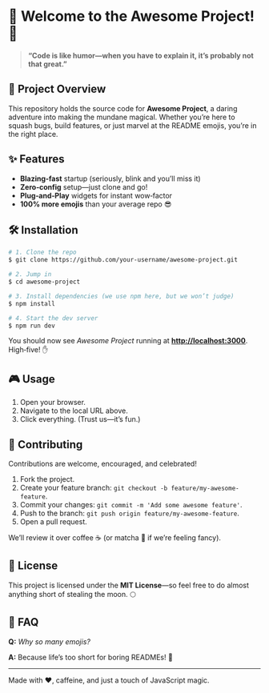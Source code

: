 # 🌟 Welcome to the Awesome Project! 🌟

> **“Code is like humor—when you have to explain it, it’s probably not that great.”**

## 🚀 Project Overview

This repository holds the source code for **Awesome Project**, a daring adventure into making the mundane magical. Whether you’re here to squash bugs, build features, or just marvel at the README emojis, you’re in the right place.

## ✨ Features

* **Blazing‑fast** startup (seriously, blink and you’ll miss it)
* **Zero‑config** setup—just clone and go!
* **Plug‑and‑Play** widgets for instant wow‑factor
* **100% more emojis** than your average repo 😎

## 🛠️ Installation

```bash
# 1. Clone the repo
$ git clone https://github.com/your-username/awesome-project.git

# 2. Jump in
$ cd awesome-project

# 3. Install dependencies (we use npm here, but we won’t judge)
$ npm install

# 4. Start the dev server
$ npm run dev
```

You should now see *Awesome Project* running at **[http://localhost:3000](http://localhost:3000)**. High‑five! ✋

## 🎮 Usage

1. Open your browser.
2. Navigate to the local URL above.
3. Click everything. (Trust us—it’s fun.)

## 🤝 Contributing

Contributions are welcome, encouraged, and celebrated!

1. Fork the project.
2. Create your feature branch: `git checkout -b feature/my-awesome-feature`.
3. Commit your changes: `git commit -m 'Add some awesome feature'`.
4. Push to the branch: `git push origin feature/my-awesome-feature`.
5. Open a pull request.

We’ll review it over coffee ☕ (or matcha 🍵 if we’re feeling fancy).

## 📜 License

This project is licensed under the **MIT License**—so feel free to do almost anything short of stealing the moon. 🌕

## 🙋 FAQ

**Q:** *Why so many emojis?*

**A:** Because life’s too short for boring READMEs! 🎉

---

Made with ❤️, caffeine, and just a touch of JavaScript magic.
